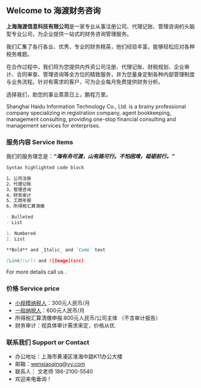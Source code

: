 ## Welcome to 海渡财务咨询

**上海海渡信息科技有限公司**是一家专业从事注册公司、代理记账、管理咨询的头脑型专业公司，为企业提供一站式的财务咨询管理服务。

我们汇集了各行各业、优秀、专业的财务精英，他们经验丰富，能够轻松应对各种税务难题。

在合作过程中，我们将为您提供内外资公司注册、代理记账、财税规划、企业审计、合同审查、管理咨询等全方位的精致服务，并为您量身定制各种内部管理制度与业务流程。针对有需求的客户，可为企业每月免费提供财务分析。

选择我们，助您的事业蒸蒸日上，鹏程万里。


Shanghai Haidu Information Technology Co., Ltd. is a brainy professional company specializing in registration company, agent bookkeeping, management consulting, providing one-stop financial consulting and management services for enterprises.


### 服务内容 Service Items

我们的服务理念是：***“海有舟可渡，山有路可行。不怕困难，砥砺前行。”***

```markdown
Syntax highlighted code block

1、公司注册
2、代理记账
3、管理咨询
4、财务审计
5、工商年报
6、所得税汇算清缴

- Bulleted
- List

1. Numbered
2. List

**Bold** and _Italic_ and `Code` text

[Link](url) and ![Image](src)
```

For more details call   us .

### 价格 Service price
- [小规模纳税人](https://baike.baidu.com/item/%E5%B0%8F%E8%A7%84%E6%A8%A1%E7%BA%B3%E7%A8%8E%E4%BA%BA/5503770?fr=aladdin)：300元人民币/月
- [ 一般纳税人](https://baike.baidu.com/item/%E4%B8%80%E8%88%AC%E7%BA%B3%E7%A8%8E%E4%BA%BA)：600元人民币/月
- 所得税汇算清缴申报:800元人民币/公司主体  （不含审计报告）
- 财务审计：视具体审计需求来定，价格从优.

### 联系我们  Support or Contact  

- 办公地址：上海市黄浦区淮海中路K11办公大楼 
- 邮箱：wenxiaoqing@yy.com
- 联系人： 文老师   186-2100-5540
- 欢迎来电垂询！
